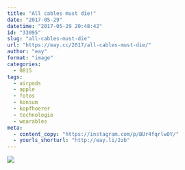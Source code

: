 ```yaml
---
title: "All cables must die!"
date: "2017-05-29"
datetime: "2017-05-29 20:48:42"
id: "33095"
slug: "all-cables-must-die"
url: "https://eay.cc/2017/all-cables-must-die/"
author: "eay"
format: "image"
categories:
  - 0815
tags:
  - airpods
  - apple
  - fotos
  - konsum
  - kopfhoerer
  - technologie
  - wearables
meta:
  - content_copy: "https://instagram.com/p/BUr4fqrlw0Y/"
  - yourls_shorturl: "http://eay.li/2zb"
---
```


![](https://eay.cc/uploads/2017/airpods.jpeg)
